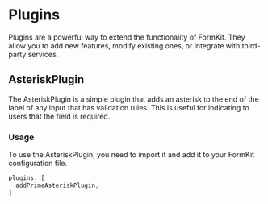 # Plugins

Plugins are a powerful way to extend the functionality of FormKit. They allow you to add new features, modify existing ones, or integrate with third-party services.

## AsteriskPlugin

The AsteriskPlugin is a simple plugin that adds an asterisk to the end of the label of any input that has validation rules.
This is useful for indicating to users that the field is required.

### Usage

To use the AsteriskPlugin, you need to import it and add it to your FormKit configuration file.

```ts
plugins: [
  addPrimeAsteriskPlugin,
]
```
